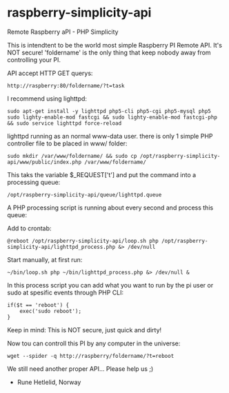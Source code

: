 raspberry-simplicity-api
========================

Remote Raspberry aPI - PHP Simplicity

This is intendtent to be the world most simple Raspberry PI Remote API. It's NOT secure! 'foldername' is the only thing that keep nobody away from controlling your PI.

API accept HTTP GET querys:

    http://raspberry:80/foldername/?t=task

I recommend using lighttpd:

    sudo apt-get install -y lighttpd php5-cli php5-cgi php5-mysql php5
    sudo lighty-enable-mod fastcgi && sudo lighty-enable-mod fastcgi-php && sudo service lighttpd force-reload

lighttpd running as an normal www-data user. there is only 1 simple PHP controller file to be placed in www/ folder:

    sudo mkdir /var/www/foldername/ && sudo cp /opt/raspberry-simplicity-api/www/public/index.php /var/www/foldername/

This taks the variable $_REQUEST['t'] and put the command into a processing queue:

    /opt/raspberry-simplicity-api/queue/lighttpd.queue

A PHP processing script is running about every second and process this queue:

Add to crontab:

    @reboot /opt/raspberry-simplicity-api/loop.sh php /opt/raspberry-simplicity-api/lighttpd_process.php &> /dev/null

Start manually, at first run:

    ~/bin/loop.sh php ~/bin/lighttpd_process.php &> /dev/null &

In this process script you can add what you want to run by the pi user or sudo at spesific events through PHP CLI:

    if($t == 'reboot') {
        exec('sudo reboot');
    }

Keep in mind: This is NOT secure, just quick and dirty!

Now tou can controll this PI by any computer in the universe:

    wget --spider -q http://raspberry/foldername/?t=reboot

We still need another proper API... Please help us ;)

- Rune Hetlelid, Norway

